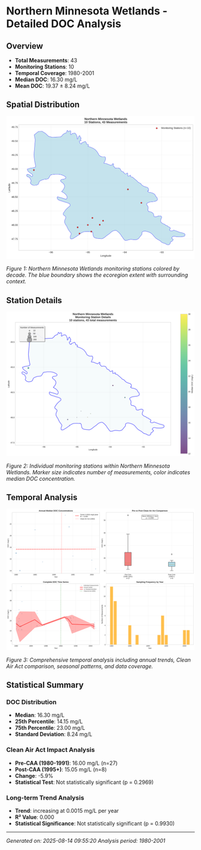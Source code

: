 # Northern Minnesota Wetlands - Detailed DOC Analysis

## Overview
- **Total Measurements**: 43
- **Monitoring Stations**: 10
- **Temporal Coverage**: 1980-2001
- **Median DOC**: 16.30 mg/L
- **Mean DOC**: 19.37 ± 8.24 mg/L

## Spatial Distribution

![Ecoregion Overview](Northern_Minnesota_Wetlands_overview_map.png)

*Figure 1: Northern Minnesota Wetlands monitoring stations colored by decade. The blue boundary shows the ecoregion extent with surrounding context.*

## Station Details

![Station Details](Northern_Minnesota_Wetlands_stations.png)

*Figure 2: Individual monitoring stations within Northern Minnesota Wetlands. Marker size indicates number of measurements, color indicates median DOC concentration.*

## Temporal Analysis

![Time Series Analysis](Northern_Minnesota_Wetlands_timeseries.png)

*Figure 3: Comprehensive temporal analysis including annual trends, Clean Air Act comparison, seasonal patterns, and data coverage.*

## Statistical Summary

### DOC Distribution
- **Median**: 16.30 mg/L
- **25th Percentile**: 14.15 mg/L  
- **75th Percentile**: 23.00 mg/L
- **Standard Deviation**: 8.24 mg/L

### Clean Air Act Impact Analysis

- **Pre-CAA (1980-1991)**: 16.00 mg/L (n=27)
- **Post-CAA (1995+)**: 15.05 mg/L (n=8)
- **Change**: -5.9%
- **Statistical Test**: Not statistically significant (p = 0.2969)

### Long-term Trend Analysis

- **Trend**: increasing at 0.0015 mg/L per year
- **R² Value**: 0.000
- **Statistical Significance**: Not statistically significant (p = 0.9930)


---
*Generated on: 2025-08-14 09:55:20*
*Analysis period: 1980-2001*
